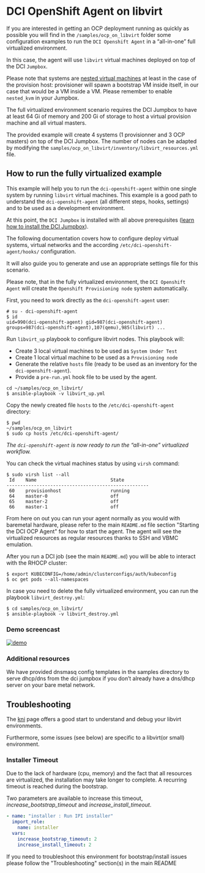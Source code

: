 # DCI OpenShift Agent on libvirt

If you are interested in getting an OCP deployment running as quickly as
possible you will find in the `/samples/ocp_on_libvirt` folder some
configuration examples to run the `DCI Openshift Agent` in a “all-in-one” full
virtualized environment.

In this case, the agent will use `libvirt` virtual machines deployed on top of
the DCI `Jumpbox`.

Please note that systems are [nested virtual
machines](#https://www.linux-kvm.org/page/Nested_Guests) at least in the case
of the provision host: provisioner will spawn a bootstrap VM inside itself, in
our case that would be a VM inside a VM. Please remember to enable `nested_kvm`
in your Jumpbox.

The full virtualized environment scenario requires the DCI Jumpbox to have at
least 64 Gi of memory and 200 Gi of storage to host a virtual provision machine
and all virtual masters.

The provided example will create 4 systems (1 provisionner and 3 OCP masters)
on top of the DCI Jumpbox. The number of nodes can be adapted by modifying the
`samples/ocp_on_libvirt/inventory/libvirt_resources.yml` file.

## How to run the fully virtualized example

This example will help you to run the `dci-openshift-agent` within one single
system by running `libvirt` virtual machines. This example is a good path to
understand the `dci-openshift-agent` (all different steps, hooks, settings) and
to be used as a development environment.

At this point, the `DCI Jumpbox` is installed with all above prerequisites
([learn how to install the DCI
Jumpbox](../README.md#installation-of-dci-jumpbox)).

The following documentation covers how to configure deploy virtual systems,
virtual networks and the according `/etc/dci-openshift-agent/hooks/`
configuration.

It will also guide you to generate and use an appropriate settings file for
this scenario.

Please note, that in the fully virtualized environment, the `DCI Openshift
Agent` will create the `Openshift Provisioning node` system automatically.

First, you need to work directly as the `dci-openshift-agent` user:

```
# su - dci-openshift-agent
$ id
uid=990(dci-openshift-agent) gid=987(dci-openshift-agent) groups=987(dci-openshift-agent),107(qemu),985(libvirt) ...
```

Run `libvirt_up` playbook to configure libvirt nodes.
This playbook will:

- Create 3 local virtual machines to be used as `System Under Test`
- Create 1 local virtual machine to be used as a `Provisioning node`
- Generate the relative `hosts` file (ready to be used as an inventory for the
  `dci-openshift-agent`).
- Provide a `pre-run.yml` hook file to be used by the agent.

```
cd ~/samples/ocp_on_libvirt/
$ ansible-playbook -v libvirt_up.yml
```

Copy the newly created file `hosts` to the `/etc/dci-openshift-agent`
directory:

```
$ pwd
~/samples/ocp_on_libvirt
$ sudo cp hosts /etc/dci-openshift-agent/
```

_The `dci-openshift-agent` is now ready to run the “all-in-one” virtualized
workflow._

You can check the virtual machines status by using `virsh` command:

```
$ sudo virsh list --all
 Id    Name                           State
----------------------------------------------------
 60    provisionhost                  running
 64    master-0                       off
 65    master-2                       off
 66    master-1                       off
```

From here on out you can run your agent normally as you would with baremetal
hardware, please refer to the main `README.md` file section "Starting the DCI
OCP Agent" for how to start the agent. The agent will see the virtualized
resources as regular resources thanks to SSH and VBMC emulation.

After you run a DCI job (see the main `README.md`) you will be able to interact
with the RHOCP cluster:

```
$ export KUBECONFIG=/home/admin/clusterconfigs/auth/kubeconfig
$ oc get pods --all-namespaces

```

In case you need to delete the fully virtualized environment, you can run the
playbook `libvirt_destroy.yml`:

```
$ cd samples/ocp_on_libvirt/
$ ansible-playbook -v libvirt_destroy.yml
```

### Demo screencast
[![demo](https://asciinema.org/a/Rv35FeMi5CADVsaBUhdu3f6d0.svg)](https://asciinema.org/a/Rv35FeMi5CADVsaBUhdu3f6d0?autoplay=1)

### Additional resources
We have provided dnsmasq config templates in the samples directory to serve
dhcp/dns from the dci jumpbox if you don’t already have a dns/dhcp server on
your bare metal network.

## Troubleshooting

The
[kni](https://openshift-kni.github.io/baremetal-deploy/latest/Troubleshooting.html)
page offers a good start to understand and debug your libvirt environments.

Furthermore, some issues (see below) are specific to a libvirt(or small)
environment.

### Installer Timeout

Due to the lack of hardware (cpu, memory) and the fact that all resources are
virtualized, the installation may take longer to complete. A recurring timeout
is reached during the bootstrap.

Two parameters are available to increase this timeout,
*increase_bootstrap_timeout* and *increase_install_timeout*.

```YAML
- name: "installer : Run IPI installer"
  import_role:
    name: installer
  vars:
    increase_bootstrap_timeout: 2
    increase_install_timeout: 2
```

If you need to troubleshoot this environment for bootstrap/install issues
please follow the "Troubleshooting" section(s) in the main README
